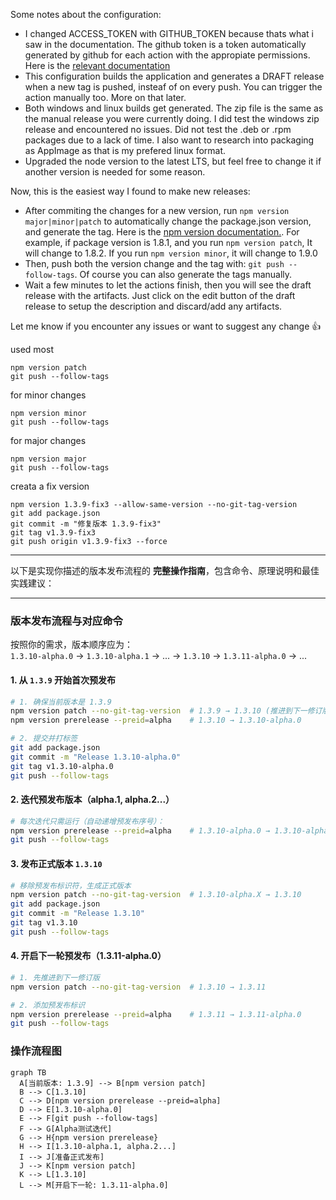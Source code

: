 Some notes about the configuration:

-   I changed ACCESS\_TOKEN with GITHUB\_TOKEN because thats what i saw in the documentation. The github token is a token automatically generated by github for each action with the appropiate permissions. Here is the [relevant documentation](https://docs.github.com/en/actions/security-for-github-actions/security-guides/automatic-token-authentication#about-the-github_token-secret)
-   This configuration builds the application and generates a DRAFT release when a new tag is pushed, insteaf of on every push. You can trigger the action manually too. More on that later.
-   Both windows and linux builds get generated. The zip file is the same as the manual release you were currently doing. I did test the windows zip release and encountered no issues. Did not test the .deb or .rpm packages due to a lack of time. I also want to research into packaging as AppImage as that is my prefered linux format.
-   Upgraded the node version to the latest LTS, but feel free to change it if another version is needed for some reason.

Now, this is the easiest way I found to make new releases:

-   After commiting the changes for a new version, run `npm version major|minor|patch` to automatically change the package.json version, and generate the tag. Here is the [npm version documentation.](https://docs.npmjs.com/cli/v6/commands/npm-version). For example, if package version is 1.8.1, and you run `npm version patch`, It will change to 1.8.2. If you run `npm version minor`, it will change to 1.9.0
-   Then, push both the version change and the tag with: `git push --follow-tags`. Of course you can also generate the tags manually.
-   Wait a few minutes to let the actions finish, then you will see the draft release with the artifacts. Just click on the edit button of the draft release to setup the description and discard/add any artifacts.

Let me know if you encounter any issues or want to suggest any change 👍


used most
```
npm version patch
git push --follow-tags
```

for minor changes
```
npm version minor
git push --follow-tags
```

for major changes
```
npm version major
git push --follow-tags
```


creata a fix version
```
npm version 1.3.9-fix3 --allow-same-version --no-git-tag-version
git add package.json
git commit -m "修复版本 1.3.9-fix3"
git tag v1.3.9-fix3
git push origin v1.3.9-fix3 --force
```

---

以下是实现你描述的版本发布流程的 **完整操作指南**，包含命令、原理说明和最佳实践建议：

---

### **版本发布流程与对应命令**
按照你的需求，版本顺序应为：  
`1.3.10-alpha.0` → `1.3.10-alpha.1` → ... → `1.3.10` → `1.3.11-alpha.0` → ...

#### **1. 从 `1.3.9` 开始首次预发布**
```bash
# 1. 确保当前版本是 1.3.9
npm version patch --no-git-tag-version  # 1.3.9 → 1.3.10 (推进到下一修订版)
npm version prerelease --preid=alpha    # 1.3.10 → 1.3.10-alpha.0

# 2. 提交并打标签
git add package.json
git commit -m "Release 1.3.10-alpha.0"
git tag v1.3.10-alpha.0
git push --follow-tags
```

#### **2. 迭代预发布版本（alpha.1, alpha.2...）**
```bash
# 每次迭代只需运行（自动递增预发布序号）：
npm version prerelease --preid=alpha    # 1.3.10-alpha.0 → 1.3.10-alpha.1
git push --follow-tags
```

#### **3. 发布正式版本 `1.3.10`**
```bash
# 移除预发布标识符，生成正式版本
npm version patch --no-git-tag-version  # 1.3.10-alpha.X → 1.3.10
git add package.json
git commit -m "Release 1.3.10"
git tag v1.3.10
git push --follow-tags
```

#### **4. 开启下一轮预发布（1.3.11-alpha.0）**
```bash
# 1. 先推进到下一修订版
npm version patch --no-git-tag-version  # 1.3.10 → 1.3.11

# 2. 添加预发布标识
npm version prerelease --preid=alpha    # 1.3.11 → 1.3.11-alpha.0
git push --follow-tags
```

### **操作流程图**
```mermaid
graph TB
  A[当前版本: 1.3.9] --> B[npm version patch]
  B --> C[1.3.10]
  C --> D[npm version prerelease --preid=alpha]
  D --> E[1.3.10-alpha.0]
  E --> F[git push --follow-tags]
  F --> G[Alpha测试迭代]
  G --> H{npm version prerelease}
  H --> I[1.3.10-alpha.1, alpha.2...]
  I --> J[准备正式发布]
  J --> K[npm version patch]
  K --> L[1.3.10]
  L --> M[开启下一轮: 1.3.11-alpha.0]
```